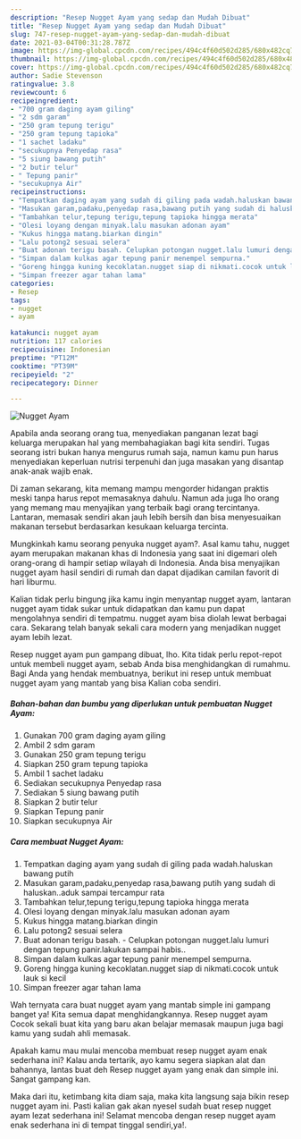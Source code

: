 ```yaml
---
description: "Resep Nugget Ayam yang sedap dan Mudah Dibuat"
title: "Resep Nugget Ayam yang sedap dan Mudah Dibuat"
slug: 747-resep-nugget-ayam-yang-sedap-dan-mudah-dibuat
date: 2021-03-04T00:31:28.787Z
image: https://img-global.cpcdn.com/recipes/494c4f60d502d285/680x482cq70/nugget-ayam-foto-resep-utama.jpg
thumbnail: https://img-global.cpcdn.com/recipes/494c4f60d502d285/680x482cq70/nugget-ayam-foto-resep-utama.jpg
cover: https://img-global.cpcdn.com/recipes/494c4f60d502d285/680x482cq70/nugget-ayam-foto-resep-utama.jpg
author: Sadie Stevenson
ratingvalue: 3.8
reviewcount: 6
recipeingredient:
- "700 gram daging ayam giling"
- "2 sdm garam"
- "250 gram tepung terigu"
- "250 gram tepung tapioka"
- "1 sachet ladaku"
- "secukupnya Penyedap rasa"
- "5 siung bawang putih"
- "2 butir telur"
- " Tepung panir"
- "secukupnya Air"
recipeinstructions:
- "Tempatkan daging ayam yang sudah di giling pada wadah.haluskan bawang putih"
- "Masukan garam,padaku,penyedap rasa,bawang putih yang sudah di haluskan..aduk sampai tercampur rata"
- "Tambahkan telur,tepung terigu,tepung tapioka hingga merata"
- "Olesi loyang dengan minyak.lalu masukan adonan ayam"
- "Kukus hingga matang.biarkan dingin"
- "Lalu potong2 sesuai selera"
- "Buat adonan terigu basah. Celupkan potongan nugget.lalu lumuri dengan tepung panir.lakukan sampai habis.."
- "Simpan dalam kulkas agar tepung panir menempel sempurna."
- "Goreng hingga kuning kecoklatan.nugget siap di nikmati.cocok untuk lauk si kecil"
- "Simpan freezer agar tahan lama"
categories:
- Resep
tags:
- nugget
- ayam

katakunci: nugget ayam 
nutrition: 117 calories
recipecuisine: Indonesian
preptime: "PT12M"
cooktime: "PT39M"
recipeyield: "2"
recipecategory: Dinner

---
```



![Nugget Ayam](https://img-global.cpcdn.com/recipes/494c4f60d502d285/680x482cq70/nugget-ayam-foto-resep-utama.jpg)

Apabila anda seorang orang tua, menyediakan panganan lezat bagi keluarga merupakan hal yang membahagiakan bagi kita sendiri. Tugas seorang istri bukan hanya mengurus rumah saja, namun kamu pun harus menyediakan keperluan nutrisi terpenuhi dan juga masakan yang disantap anak-anak wajib enak.

Di zaman  sekarang, kita memang mampu mengorder hidangan praktis meski tanpa harus repot memasaknya dahulu. Namun ada juga lho orang yang memang mau menyajikan yang terbaik bagi orang tercintanya. Lantaran, memasak sendiri akan jauh lebih bersih dan bisa menyesuaikan makanan tersebut berdasarkan kesukaan keluarga tercinta. 



Mungkinkah kamu seorang penyuka nugget ayam?. Asal kamu tahu, nugget ayam merupakan makanan khas di Indonesia yang saat ini digemari oleh orang-orang di hampir setiap wilayah di Indonesia. Anda bisa menyajikan nugget ayam hasil sendiri di rumah dan dapat dijadikan camilan favorit di hari liburmu.

Kalian tidak perlu bingung jika kamu ingin menyantap nugget ayam, lantaran nugget ayam tidak sukar untuk didapatkan dan kamu pun dapat mengolahnya sendiri di tempatmu. nugget ayam bisa diolah lewat berbagai cara. Sekarang telah banyak sekali cara modern yang menjadikan nugget ayam lebih lezat.

Resep nugget ayam pun gampang dibuat, lho. Kita tidak perlu repot-repot untuk membeli nugget ayam, sebab Anda bisa menghidangkan di rumahmu. Bagi Anda yang hendak membuatnya, berikut ini resep untuk membuat nugget ayam yang mantab yang bisa Kalian coba sendiri.

<!--inarticleads1-->

##### Bahan-bahan dan bumbu yang diperlukan untuk pembuatan Nugget Ayam:

1. Gunakan 700 gram daging ayam giling
1. Ambil 2 sdm garam
1. Gunakan 250 gram tepung terigu
1. Siapkan 250 gram tepung tapioka
1. Ambil 1 sachet ladaku
1. Sediakan secukupnya Penyedap rasa
1. Sediakan 5 siung bawang putih
1. Siapkan 2 butir telur
1. Siapkan  Tepung panir
1. Siapkan secukupnya Air




<!--inarticleads2-->

##### Cara membuat Nugget Ayam:

1. Tempatkan daging ayam yang sudah di giling pada wadah.haluskan bawang putih
1. Masukan garam,padaku,penyedap rasa,bawang putih yang sudah di haluskan..aduk sampai tercampur rata
1. Tambahkan telur,tepung terigu,tepung tapioka hingga merata
1. Olesi loyang dengan minyak.lalu masukan adonan ayam
1. Kukus hingga matang.biarkan dingin
1. Lalu potong2 sesuai selera
1. Buat adonan terigu basah. - Celupkan potongan nugget.lalu lumuri dengan tepung panir.lakukan sampai habis..
1. Simpan dalam kulkas agar tepung panir menempel sempurna.
1. Goreng hingga kuning kecoklatan.nugget siap di nikmati.cocok untuk lauk si kecil
1. Simpan freezer agar tahan lama




Wah ternyata cara buat nugget ayam yang mantab simple ini gampang banget ya! Kita semua dapat menghidangkannya. Resep nugget ayam Cocok sekali buat kita yang baru akan belajar memasak maupun juga bagi kamu yang sudah ahli memasak.

Apakah kamu mau mulai mencoba membuat resep nugget ayam enak sederhana ini? Kalau anda tertarik, ayo kamu segera siapkan alat dan bahannya, lantas buat deh Resep nugget ayam yang enak dan simple ini. Sangat gampang kan. 

Maka dari itu, ketimbang kita diam saja, maka kita langsung saja bikin resep nugget ayam ini. Pasti kalian gak akan nyesel sudah buat resep nugget ayam lezat sederhana ini! Selamat mencoba dengan resep nugget ayam enak sederhana ini di tempat tinggal sendiri,ya!.

